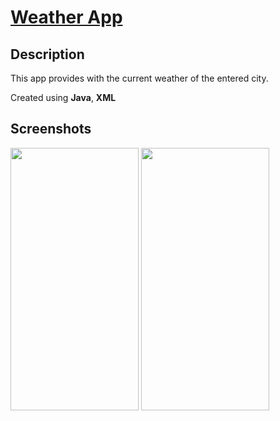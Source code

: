 # [Weather App](https://github.com/blank0826/Mini-Apps/tree/master/Weather-App)
## Description
This app provides with the current weather of the entered city.

Created using **Java**, **XML**

## Screenshots
<img src="https://user-images.githubusercontent.com/33955028/141078053-5ec5e40c-079c-40c1-a64a-1926f4b2e6c2.png" width="205" height="420">
<img src="https://user-images.githubusercontent.com/33955028/141078239-3e01078b-c6f4-43be-8082-3e4642a4f17c.png" width="205" height="420">
